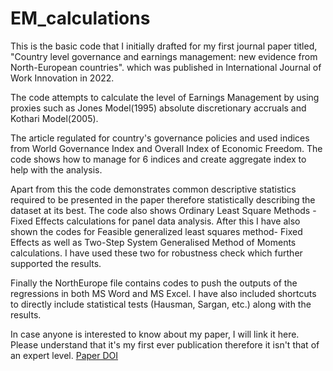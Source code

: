 # EM_calculations

This is the basic code that I initially drafted for my first journal paper titled, "Country level governance and earnings management: new evidence from North-European countries".
which was published in International Journal of Work Innovation in 2022. 

The code attempts to calculate the level of Earnings Management by using proxies such as Jones Model(1995) absolute discretionary accruals and Kothari Model(2005).

The article regulated for country's governance policies and used indices from World Governance Index and Overall Index of Economic Freedom. 
The code shows how to manage for 6 indices and create aggregate index to help with the analysis. 

Apart from this the code demonstrates common descriptive statistics required to be presented in the paper therefore statistically describing the dataset at its best.
The code also shows Ordinary Least Square Methods - Fixed Effects calculations for panel data analysis.
After this I have also shown the codes for Feasible generalized least squares method- Fixed Effects as well as Two-Step System Generalised Method of Moments calculations.
I have used these two for robustness check which further supported the results.

Finally the NorthEurope file contains codes to push the outputs of the regressions in both MS Word and MS Excel. 
I have also included shortcuts to directly include statistical tests (Hausman, Sargan, etc.) along with the results. 

In case anyone is interested to know about my paper, I will link it here. Please understand that it's my first ever publication therefore it isn't that of an expert level.
[Paper DOI](https://doi.org/10.1504/IJWI.2022.126856)

